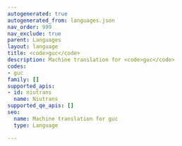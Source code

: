 ```yaml
---
autogenerated: true
autogenerated_from: languages.json
nav_order: 999
nav_exclude: true
parent: Languages
layout: language
title: <code>guc</code>
description: Machine translation for <code>guc</code>
codes:
- guc
family: []
supported_apis:
- id: niutrans
  name: Niutrans
supported_qe_apis: []
seo:
  name: Machine translation for guc
  type: Language

---
```


